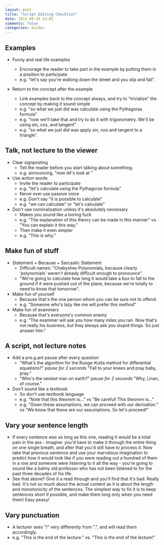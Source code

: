 ```yaml
---
layout: post
title: "Script Editing Checklist"
date: 2013-09-29 23:01
comments: false
categories: Guides
---
```

## Examples
+ Funny and real life examples
    + Encourage the reader to take part in the example by putting them in a position to participate
    + e.g. "let's say you're walking down the street and you slip and fall".

+ Return to the concept after the example
    + Link examples back to the concept always, and try to "trivialize" the concept by making it sound simple
    + e.g. "so what we just did was calculate <this> using the Pythagoras formula"
    + e.g. "now we'll take that and try to do it with trigonometry. We'll be using sin, cos, and tangent"
    + e.g. "so what we just did was apply sin, cos and tangent to a triangle".

## Talk, not lecture to the viewer
+ Clear signposting
    + Tell the reader before you start talking about something.
    + e.g. announcing, "now let's look at <this>"
+ Use action words
    + Invite the reader to participate
    + e.g. "let's calculate <this> using the Pythagoras formula"
    + Never ever use passive voice
    + e.g. Don't say "it is possible to calculate"
    + e.g. "we can calculate" or "let's calculate"
+ Don't use nominalization unless it's absolutely necessary
    + Makes you sound like a boring fuck
    + e.g. "The explanation of this theory can be made in this manner" vs. "You can explain it this way."
    + Then make it even simpler
    + e.g. "This is why."

## Make fun of stuff
+ Statement + Because + Sarcastic Statement
    + Difficult names: "Chebyshev Polynomials, because clearly ‘polynomials' weren't already difficult enough to pronounce".
    + "We're going to calculate how long it would take a box to fall to the ground if it were pushed out of the plane, because we're totally to need to know that tomorrow".
+ Make fun of yourself
    + Because that's the one person whom you can be sure not to offend.
    + e.g. "Someone who's lazy like me will prefer this method"
+ Make fun of examiners
    + Because that's everyone's common enemy
    + e.g. "The examiner will ask you how many miles you ran. Now that's not really his business, but they always ask you stupid things. So just answer him."

## A script, not lecture notes
+ Add a pre.g.ant pause after every question
    + "What's the algorithm for the Runge-Kutta method for differential equations?" *pause for 2 seconds* "Fall to your knees and pray baby, pray."
    + "Who's the sexiest man on earth?" *pause for 2 seconds* "Why, Linan, of course."
+ Don't sound like a textbook
    + So don't use textbook language
    + e.g. "Note that this theorem is..." vs "Be careful! This theorem is…"
    + e.g. "Given these assumptions, we can proceed with our derivation." vs "We know that these are our assumptions. So let's proceed!"

## Vary your sentence length
+ If every sentence was as long as this one, reading it would be a total pain in the ass - imagine: you'd have to make it through the entire thing on one single breath, and after that you'd still have to process it. Now take that previous sentence and use your marvelous imagination to predict how it would look like if you were reading out a hundred of them in a row and someone were listening to it all the way - you're going to sound like a balmy old professor who has not been listened to for the past three decades of his life.
+ See that above? Give it a read through and you'll find that it's bad. Really bad. It's not so much about the actual content as it is about the length and monotonicity of the sentences. The simplest way to fix it is to keep sentences short if possible, and make them long only when you need them! Easy peasy!

## Vary punctuation
+ A lecturer sees "!" very differently from ".", and will read them accordingly. 
+ e.g. "This is the end of the lecture." vs. "This is the end of the lecture!"
